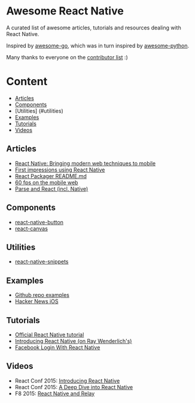 # Awesome React Native

A curated list of awesome articles, tutorials and resources dealing
with React Native.

Inspired by [awesome-go](https://github.com/avelino/awesome-go), which was in turn inspired by [awesome-python](https://github.com/vinta/awesome-python).


Many thanks to everyone on the [contributor list](https://github.com/jondot/awesome-react-native/graphs/contributors) :)


# Content

- [Articles](#articles)
- [Components](#components)
- [Utilities] (#utilities)
- [Examples](#examples)
- [Tutorials](#tutorials)
- [Videos](#videos)

## Articles

- [React Native: Bringing modern web techniques to mobile](https://code.facebook.com/posts/1014532261909640/react-native-bringing-modern-web-techniques-to-mobile/)
- [First impressions using React Native](http://jlongster.com/First-Impressions-using-React-Native)
- [React Packager README.md](https://github.com/facebook/react-native/blob/master/packager/README.md)
- [60 fps on the mobile web](http://engineering.flipboard.com/2015/02/mobile-web/)
- [Parse and React (incl. Native)](http://blog.parse.com/2015/03/25/parse-and-react-shared-chemistry/)

## Components

- [react-native-button](https://github.com/ide/react-native-button)
- [react-canvas](https://github.com/Flipboard/react-canvas)

## Utilities

- [react-native-snippets](https://github.com/Shrugs/react-native-snippets)

## Examples

- [Github repo examples](https://github.com/facebook/react-native/tree/master/Examples)
- [Hacker News iOS](https://github.com/iSimar/HackerNews-React-Native)

## Tutorials

- [Official React Native tutorial](http://facebook.github.io/react-native/docs/tutorial.html#content)
- [Introducing React Native (on Ray Wenderlich's)](http://www.raywenderlich.com/99473/introducing-react-native-building-apps-javascript)
- [Facebook Login With React Native](http://brentvatne.ca/facebook-login-with-react-native)

## Videos

- React Conf 2015: [Introducing React Native](https://youtu.be/KVZ-P-ZI6W4)
- React Conf 2015: [A Deep Dive into React Native](https://youtu.be/7rDsRXj9-cU)
- F8 2015: [React Native and Relay](https://www.youtube.com/watch?v=X6YbAKiLCLU)
